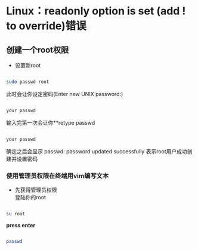 # Linux：readonly option is set (add ! to override)错误

## 创建一个root权限

- 设置新root

```bash

sudo passwd root

```

此时会让你设定密码(Enter new UNIX password:)

```bash

your passwd

```

输入完第一次会让你**retype passwd

```bash

your passwd

```

确定之后会显示
passwd: password updated successfully
表示root用户成功创建并设置密码

### 使用管理员权限在终端用vim编写文本

- 先获得管理员权限<br>登陆你的root

```bash

su root

```
**press enter**
```bash

passwd

```

